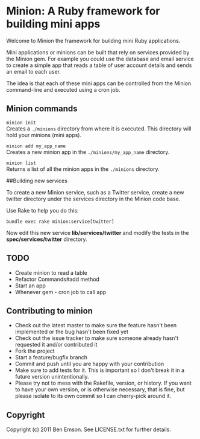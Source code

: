 # Minion: A Ruby framework for building mini apps

Welcome to Minion the framework for building mini Ruby applications.

Mini applications or minions can be built that rely on services provided by the Minion gem. For example you could use the database and email service to create a simple app that reads a table of user account details and sends an email to each user.

The idea is that each of these mini apps can be controlled from the Minion command-line and executed using a cron job.

## Minion commands

`minion init`<br/>
Creates a `./minions` directory from where it is executed. This directory will hold your minions (mini apps).


`minion add my_app_name`<br/>
Creates a new minion app in the `./minions/my_app_name` directory.


`minion list`<br/>
Returns a list of all the minion apps in the `./minions` directory.

##Building new services

To create a new Minion service, such as a Twitter service, create a new twitter directory under the services directory in the Minion code base.

Use Rake to help you do this:

    bundle exec rake minion:service[twitter]
    
Now edit this new service **lib/services/twitter** and modify the tests in the **spec/services/twitter** directory.


## TODO

* Create minion to read a table
* Refactor Commands#add method
* Start an app
* Whenever gem - cron job to call app



## Contributing to minion
 
* Check out the latest master to make sure the feature hasn't been implemented or the bug hasn't been fixed yet
* Check out the issue tracker to make sure someone already hasn't requested it and/or contributed it
* Fork the project
* Start a feature/bugfix branch
* Commit and push until you are happy with your contribution
* Make sure to add tests for it. This is important so I don't break it in a future version unintentionally.
* Please try not to mess with the Rakefile, version, or history. If you want to have your own version, or is otherwise necessary, that is fine, but please isolate to its own commit so I can cherry-pick around it.


## Copyright

Copyright (c) 2011 Ben Emson. See LICENSE.txt for further details.
